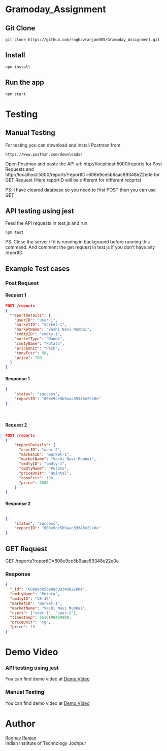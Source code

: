 # Gramoday_Assignment
## Git Clone
```
git clone https://github.com/raghavranjan005/Gramoday_Assignment.git
```

## Install

```
npm install
```

## Run the app


    npm start


# Testing

## Manual Testing
For testing you can download and install Postman from

```
https://www.postman.com/downloads/
```

Open Postman and paste the API url: http://localhost:5000/reports for Post Requests and<br/> http://localhost:5000/reports?reportID=608e9ce5b9aac89348e22e0e for GET Request (Here reportID will be different for different reoprts)

PS: I have cleared database so you need to first POST then you can use GET

## API testing using jest

Feed the API requests in test.js and run
```
npm test
```
PS: Close the server if it is running in background before running this command. And comment the get request in test.js if you don't have any reportID.
## Example Test cases

### Post Request

#### Request 1
```JSON
POST /reports
{
  "reportDetails": {
    "userID": "user-1",
    "marketID": "market-1",
    "marketName": "Vashi Navi Mumbai",
    "cmdtyID": "cmdty-1",
    "marketType": "Mandi",
    "cmdtyName": "Potato",
    "priceUnit": "Pack",
    "convFctr": 50,
    "price": 700
  }
}
```

#### Response 1
```JSON
{
	"status": "success",
	"reportID": "608e9ce5b9aac89348e22e0e"
}
```

<br/>

#### Request 2
```JSON
POST /reports
{ 
    "reportDetails": {
      "userID": "user-2",
      "marketID": "market-1",
      "marketName": "Vashi Navi Mumbai",
      "cmdtyID": "cmdty-1",
      "cmdtyName": "Potato",
      "priceUnit": "Quintal",
      "convFctr": 100,
      "price": 1600
    }
}
```

#### Response 2
```JSON

{
	"status": "success",
	"reportID": "608e9ce5b9aac89348e22e0e"
}
```

## GET Request

GET /reports?reportID=608e9ce5b9aac89348e22e0e

### Response
```JSON
{
  "_id": "608e9ce5b9aac89348e22e0e",
  "cmdtyName": "Potato",
  "cmdtyID": "VE-42",
  "marketID": "market-1",
  "marketName": "Vashi Navi Mumbai",
  "users": ["user-1", "user-2"],
  "timestamp": 1616198400000,
  "priceUnit": "Kg",
  "price": 15
}
```

# Demo Video 
 
  ### API testing using jest
 
 You can find demo video at [Demo Video](https://drive.google.com/file/d/1jdvSEuq1fDhwMeeb3I6yCGJRBqrNCrkU/view?usp=sharing)
 
 ### Manual Testing
 You can find demo video at [Demo Video](https://drive.google.com/file/d/1bEGoScRIR_7ydbOJS_-AjmVHXSl09us9/view?usp=sharing)
 

 
 # Author
 [Raghav Ranjan](https://raghavranjan005.github.io/)<br/>
 Indian Institute of Technology Jodhpur
 

